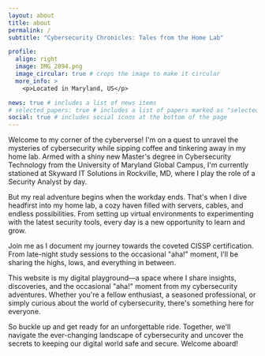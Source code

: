 ```yaml
---
layout: about
title: about
permalink: /
subtitle: "Cybersecurity Chronicles: Tales from the Home Lab"

profile:
  align: right
  image: IMG_2094.png
  image_circular: true # crops the image to make it circular
  more_info: >
    <p>Located in Maryland, US</p>

news: true # includes a list of news items
# selected_papers: true # includes a list of papers marked as "selected={true}"
social: true # includes social icons at the bottom of the page
---
```


Welcome to my corner of the cyberverse! I'm on a quest to unravel the mysteries of cybersecurity while sipping coffee and tinkering away in my home lab. Armed with a shiny new Master's degree in Cybersecurity Technology from the University of Maryland Global Campus, I'm currently stationed at Skyward IT Solutions in Rockville, MD, where I play the role of a Security Analyst by day.

But my real adventure begins when the workday ends. That's when I dive headfirst into my home lab, a cozy haven filled with servers, cables, and endless possibilities. From setting up virtual environments to experimenting with the latest security tools, every day is a new opportunity to learn and grow.

Join me as I document my journey towards the coveted CISSP certification. From late-night study sessions to the occasional "aha!" moment, I'll be sharing the highs, lows, and everything in between.

This website is my digital playground—a space where I share insights, discoveries, and the occasional "aha!" moment from my cybersecurity adventures. Whether you're a fellow enthusiast, a seasoned professional, or simply curious about the world of cybersecurity, there's something here for everyone.

So buckle up and get ready for an unforgettable ride. Together, we'll navigate the ever-changing landscape of cybersecurity and uncover the secrets to keeping our digital world safe and secure. Welcome aboard!

<!-- Write your biography here. Tell the world about yourself. Link to your favorite [subreddit](http://reddit.com). You can put a picture in, too. The code is already in, just name your picture `prof_pic.jpg` and put it in the `img/` folder.

Put your address / P.O. box / other info right below your picture. You can also disable any of these elements by editing `profile` property of the YAML header of your `_pages/about.md`. Edit `_bibliography/papers.bib` and Jekyll will render your [publications page](/al-folio/publications/) automatically.

Link to your social media connections, too. This theme is set up to use [Font Awesome icons](https://fontawesome.com/) and [Academicons](https://jpswalsh.github.io/academicons/), like the ones below. Add your Facebook, Twitter, LinkedIn, Google Scholar, or just disable all of them. -->
